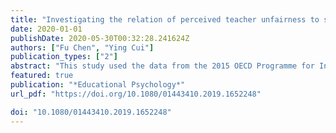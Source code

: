 ```yaml
---
title: "Investigating the relation of perceived teacher unfairness to science achievement by hierarchical linear modeling in 52 countries and economies"
date: 2020-01-01
publishDate: 2020-05-30T00:32:28.241624Z
authors: ["Fu Chen", "Ying Cui"]
publication_types: ["2"]
abstract: "This study used the data from the 2015 OECD Programme for International Student Assessment (PISA) to examine the relationship between perceived teacher unfairness and science achievement with a three-level hierarchical linear model (HLM) as the analytic approach. Data of 188,104 students from 4895 schools in 52 countries and economies were used for analysis. After accounting for student gender, student-, school-, and country-level economic, social, and cultural status, and students’ non-cognitive outcomes, the results of HLM analysis showed that perceived teacher unfairness negatively predicted science achievement with a modest effect size. The possible explanations of the results and the practical implication of the findings were discussed."
featured: true
publication: "*Educational Psychology*"
url_pdf: "https://doi.org/10.1080/01443410.2019.1652248"

doi: "10.1080/01443410.2019.1652248"
---
```


